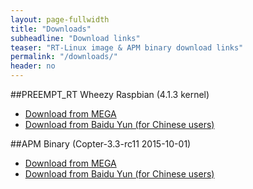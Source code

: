 ```yaml
---
layout: page-fullwidth
title: "Downloads"
subheadline: "Download links"
teaser: "RT-Linux image & APM binary download links"
permalink: "/downloads/"
header: no
---
```


##PREEMPT_RT Wheezy Raspbian (4.1.3 kernel)
* [Download from MEGA](https://mega.nz/#!UFY12ThQ!DdoBzoeMr_CxjWLAkw0coiKxN1D_Q3OuNje-NBegYcQ)
* [Download from Baidu Yun (for Chinese users)](http://pan.baidu.com/s/1bnHd1TH)

##APM Binary (Copter-3.3-rc11 2015-10-01)
* [Download from MEGA](https://mega.nz/#!ZUBwlLgC!UyNloaUY9GhaGaiyuuPjs6zrXwrVj43jO1uJFn-Pk-I)
* [Download from Baidu Yun (for Chinese users)](http://pan.baidu.com/s/1pJ9XZnH)
